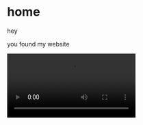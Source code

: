 # home
hey 

you found my website

![adventuretime](jake-and-finn-camping-adventure-time-moewalls-com.mp4)
